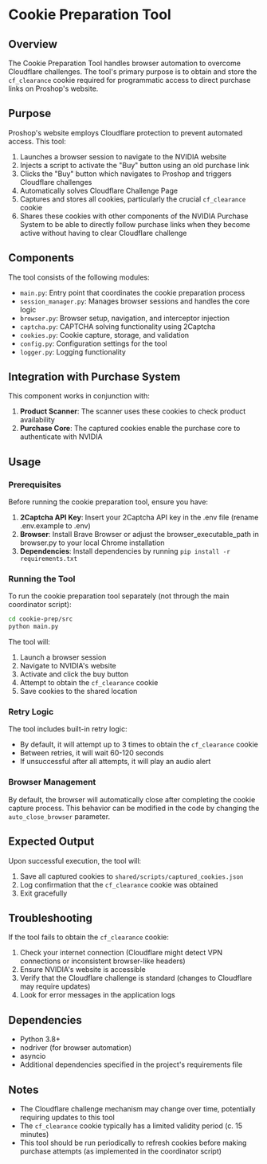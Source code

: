 # Cookie Preparation Tool

## Overview

The Cookie Preparation Tool handles browser automation to overcome Cloudflare challenges. The tool's primary purpose is to obtain and store the `cf_clearance` cookie required for programmatic access to direct purchase links on Proshop's website.

## Purpose

Proshop's website employs Cloudflare protection to prevent automated access. This tool:

1. Launches a browser session to navigate to the NVIDIA website
2. Injects a script to activate the "Buy" button using an old purchase link
3. Clicks the "Buy" button which navigates to Proshop and triggers Cloudflare challenges
4. Automatically solves Cloudflare Challenge Page
5. Captures and stores all cookies, particularly the crucial `cf_clearance` cookie
6. Shares these cookies with other components of the NVIDIA Purchase System to be able to directly follow purchase links when they become active without having to clear Cloudflare challenge

## Components

The tool consists of the following modules:

- `main.py`: Entry point that coordinates the cookie preparation process
- `session_manager.py`: Manages browser sessions and handles the core logic
- `browser.py`: Browser setup, navigation, and interceptor injection
- `captcha.py`: CAPTCHA solving functionality using 2Captcha
- `cookies.py`: Cookie capture, storage, and validation
- `config.py`: Configuration settings for the tool
- `logger.py`: Logging functionality

## Integration with Purchase System

This component works in conjunction with:

1. **Product Scanner**: The scanner uses these cookies to check product availability
2. **Purchase Core**: The captured cookies enable the purchase core to authenticate with NVIDIA

## Usage

### Prerequisites

Before running the cookie preparation tool, ensure you have:
1. **2Captcha API Key**: Insert your 2Captcha API key in the .env file (rename .env.example to .env)
2. **Browser**: Install Brave Browser or adjust the browser_executable_path in browser.py to your local Chrome installation
3. **Dependencies**: Install dependencies by running `pip install -r requirements.txt`

### Running the Tool

To run the cookie preparation tool separately (not through the main coordinator script):

```bash
cd cookie-prep/src
python main.py
```

The tool will:
1. Launch a browser session
2. Navigate to NVIDIA's website
3. Activate and click the buy button
4. Attempt to obtain the `cf_clearance` cookie
5. Save cookies to the shared location

### Retry Logic

The tool includes built-in retry logic:
- By default, it will attempt up to 3 times to obtain the `cf_clearance` cookie
- Between retries, it will wait 60-120 seconds
- If unsuccessful after all attempts, it will play an audio alert

### Browser Management

By default, the browser will automatically close after completing the cookie capture process. This behavior can be modified in the code by changing the `auto_close_browser` parameter.

## Expected Output

Upon successful execution, the tool will:
1. Save all captured cookies to `shared/scripts/captured_cookies.json`
2. Log confirmation that the `cf_clearance` cookie was obtained
3. Exit gracefully

## Troubleshooting

If the tool fails to obtain the `cf_clearance` cookie:

1. Check your internet connection (Cloudflare might detect VPN connections or inconsistent browser-like headers)
2. Ensure NVIDIA's website is accessible
3. Verify that the Cloudflare challenge is standard (changes to Cloudflare may require updates)
4. Look for error messages in the application logs

## Dependencies

- Python 3.8+
- nodriver (for browser automation)
- asyncio
- Additional dependencies specified in the project's requirements file

## Notes

- The Cloudflare challenge mechanism may change over time, potentially requiring updates to this tool
- The `cf_clearance` cookie typically has a limited validity period (c. 15 minutes)
- This tool should be run periodically to refresh cookies before making purchase attempts (as implemented in the coordinator script)